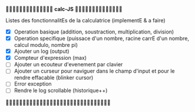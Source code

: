 💛💛💛💛💛💛💛💛💛💛💛💛💛💛 **calc-JS** 💛💛💛💛💛💛💛💛💛💛💛💛💛💛

Listes des fonctionnalitEs de la calculatrice (implementE & a faire)
- [x] Operation basique (addition, soustraction, multiplication, division)
- [x] Operation specifique (puissace d'un nombre, racine carrE d'un nombre, calcul modulo, nombre pi)
- [x] Ajouter un log (output)
- [x] Compteur d'expression (max)
- [ ] Ajouter un ecouteur d'evenement par clavier
- [ ] Ajouter un curseur pour naviguer dans le champ d'input et pour le rendre effacable (blinker cursor)
- [ ] Error exception 
- [ ] Rendre le log scrollable (historique++)

💛💛💛💛💛💛💛💛💛💛💛💛💛💛💛💛💛💛💛💛💛💛💛💛💛💛💛💛💛💛💛